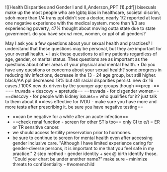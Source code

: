 ![[Health Disparities and Gender I and II_Anderson_PPT (1).pdf]]
bisexuals make up the most people who are lgbtq 
bias in healthcare, societal discrim, sdoh
more than 1/4 trans ppl didn't see a doctor, nearly 1/2 reported at least one negative experience with the medical system. more than 1/3 are experiencing poverty, 47% thought about moving outta state due to state government. 
do you have sex w/ men, women, or ppl of all genders? 

May I ask you a few questions about your sexual health and practices? I understand that these questions may be personal, but they are important for your overall health. 
• I ask these questions to all my patients regardless of age, gender, or marital status. Thes questions are as important as the questions about other areas of your physical and mental health.
• Do you have any questions or concerns about your sexual health?
some progress in reducing hiv infections, decrease in the 13 - 24 age group, but still higher. black/AA ppl decreased 18% but still racial disparities persist. 
new dx 16 cases / 100K 
new dx driven by the younger age groups though 
==prep -== 
=== truvada + descovy + apretude== 
==truvada - for cisgender women== 
==descovy - for people with kidney issues== 
who qualifies for it? just talk to them about it 
==less effective for IVDU - make sure you have more and more tests after prescribing it. be sure you have negative testing== 
- ==can be negative for a while after an acute infection==
- ==check renal function - screen for other STIs too== 
only CI to e/t = ER or TR sensitive cancer. 
- we should access fertility preservation prior to hormones. 
- be sure to continue to screen for mental health even after accessing gender inclusive care. 
"Although I have limited experience caring for gender-diverse persons, it is important to me that you feel safe in my practice."
2 step method - gender identity + sex @ birth identify those. 
 “Could your chart be under another name?”
 make sure - minimize threats to confidentiality - 
#womenchild 